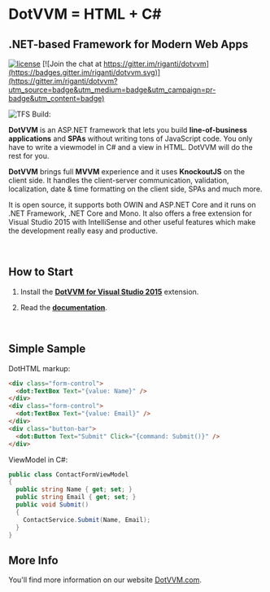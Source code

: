 DotVVM = HTML + C#
==================

## .NET-based Framework for Modern Web Apps


[![license](https://img.shields.io/github/license/riganti/dotvvm.svg?maxAge=2592000?style=plastic)]()
[![Join the chat at https://gitter.im/riganti/dotvvm](https://badges.gitter.im/riganti/dotvvm.svg)](https://gitter.im/riganti/dotvvm?utm_source=badge&utm_medium=badge&utm_campaign=pr-badge&utm_content=badge)

![TFS Build: ](https://rigantitfs.visualstudio.com/_apis/public/build/definitions/8dfab054-d6f0-471d-88c2-4f230395cdd1/4/badge)

**DotVVM** is an ASP.NET framework that lets you build **line-of-business applications** and **SPAs** without writing tons of JavaScript code. You only have to write a viewmodel in C# and a view in HTML. DotVVM will do the rest for you.

**DotVVM** brings full **MVVM** experience and it uses **KnockoutJS** on the client side. It handles the client-server communication, validation, localization, date & time formatting on the client side, SPAs and much more. 

It is open source, it supports both OWIN and ASP.NET Core and it runs on .NET Framework, .NET Core and Mono.
It also offers a free extension for Visual Studio 2015 with IntelliSense and other useful features which make the development really easy and productive.  

<br />

How to Start
------------

1. Install the **[DotVVM for Visual Studio 2015](https://www.dotvvm.com/landing/dotvvm-for-visual-studio-extension)** extension.

2. Read the **[documentation](http://www.dotvvm.com/docs)**. 

<br />

Simple Sample
-------------
DotHTML markup: 
```html
<div class="form-control">
  <dot:TextBox Text="{value: Name}" />
</div>
<div class="form-control">
  <dot:TextBox Text="{value: Email}" />
</div>
<div class="button-bar">
  <dot:Button Text="Submit" Click="{command: Submit()}" />
</div>
```

ViewModel in C#:
```C#
public class ContactFormViewModel
{
  public string Name { get; set; }
  public string Email { get; set; }
  public void Submit()
  {
    ContactService.Submit(Name, Email);
  }
}
```


More Info
---------

You'll find more information on our website [DotVVM.com](https://www.dotvvm.com).
